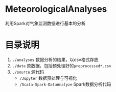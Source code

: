# MeteorologicalAnalyses
利用Spark对气象监测数据进行基本的分析

# 目录说明

1. `./analyses` 数据分析的结果，以csv格式存放  
2. `./data` 原数据，包括预处理好的`preprocessed*.csv`  
3. `./source` 源代码
   - `/Jupyter` 数据预处理与可视化
   - `/Scala-Spark-DataAnalyze` Spark数据分析代码  

